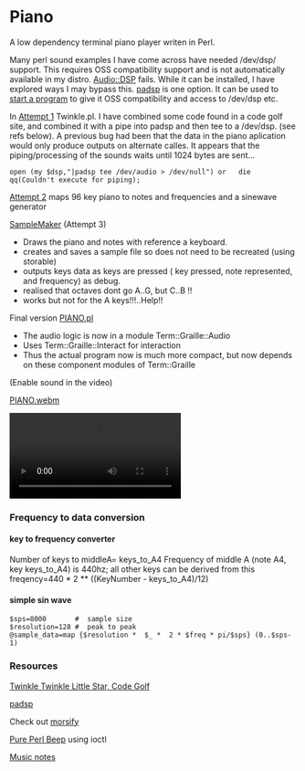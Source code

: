 # Piano

A low dependency terminal piano player writen in Perl.

Many perl sound examples I have come across have needed /dev/dsp/ support.  This requires OSS compatibility support and is not automatically available in my distro. [Audio::DSP](http://matrix.cpantesters.org/?dist=Audio-DSP+0.02) fails.   While it can be installed, I have explored ways I may bypass this. [padsp](https://linux.die.net/man/1/padsp) is one option. It can be used to [start a program](https://wiki.archlinux.org/title/PulseAudio#padsp_wrapper) to give it OSS compatibility and access to /dev/dsp etc.

In [Attempt 1](Twinkle.pl#) Twinkle.pl. I have combined some code found in a code golf site, and combined it with a pipe into padsp and then tee to a /dev/dsp. (see refs below).  A previous bug had been that the data in the piano aplication would only produce outputs on alternate calles.  It appears that the piping/processing of the sounds waits until 1024 bytes are sent...

```
open (my $dsp,"|padsp tee /dev/audio > /dev/null") or   die qq(Couldn't execute for piping);
```

[Attempt 2](Attempt%202.pl#) maps 96 key piano to notes and frequencies and a sinewave generator

[SampleMaker](SampleMaker.pl#) (Attempt 3)

* Draws the piano and notes with reference a keyboard.
* creates and saves a sample file so does not need to be recreated (using storable)
* outputs keys data as keys are pressed ( key pressed, note represented, and frequency) as debug.
* realised that octaves dont go A..G, but C..B !!
* works but not for the A keys!!!..Help!!

Final version [PIANO.pl](piano.pl)

* The audio logic is now in a module Term::Graille::Audio
* Uses Term::Graille::Interact for interaction 
* Thus the actual program now is much more compact, but now depends on these component modules of Term::Graille

(Enable sound in the video)

[PIANO.webm](https://user-images.githubusercontent.com/34284663/198387222-f1287dd5-3bb2-4718-9fbd-ef8190661580.webm)


<video controls>
  <source src="https://user-images.githubusercontent.com/34284663/198387222-f1287dd5-3bb2-4718-9fbd-ef8190661580.webm" type="video/webm" />
</video>


### Frequency to data conversion

#### key to frequency converter
Number of keys to middleA= keys_to_A4
Frequency of middle A (note A4, key keys_to_A4) is 440hz;
all other keys can be derived from this
freqency=440 * 2  ** ((KeyNumber - keys_to_A4)/12)


#### simple sin wave
```
$sps=8000       #  sample size
$resolution=128 #  peak to peak
@sample_data=map {$resolution *  $_ *  2 * $freq * pi/$sps} (0..$sps-1)
```

### Resources

[Twinkle Twinkle Little Star, Code Golf](https://codegolf.stackexchange.com/questions/272/twinkle-twinkle-little-star)

[padsp](https://unix.stackexchange.com/questions/13732/generating-random-noise-for-fun-in-dev-snd)

Check out [morsify](https://www.perlmonks.org/?node_id=1819)

[Pure Perl Beep](https://metacpan.org/pod/Audio::Beep::Linux::PP) using ioctl

[Music notes](https://en.wikipedia.org/wiki/Piano_key_frequencies)


